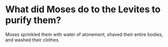 # What did Moses do to the Levites to purify them?

Moses sprinkled them with water of atonement, shaved their entire bodies, and washed their clothes.
